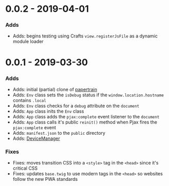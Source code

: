 # 0.0.2 - 2019-04-01

### Adds

- Adds: begins testing using Crafts `view.registerJsFile` as a dynamic module loader

# 0.0.1 - 2019-03-30

### Adds

- Adds: initial (partial) clone of [papertrain](https://github.com/Pageworks/papertrain)
- Adds: `Env` class sets the `isDebug` status if the `window.location.hostname` contains `.local`
- Adds: `Env` class checks for a `debug` attribute on the `document`
- Adds: `App` class inits the `Env` class
- Adds: `App` class adds the `pjax:complete` event listener to the `document`
- Adds: `App` class calls it's public `reinit()` method when Pjax fires the `pjax:complete` event
- Adds: `manifest.json` to the `public` directory
- Adds: [DeviceManager](https://github.com/codewithkyle/device-manager)

### Fixes

- Fixes: moves transition CSS into a `<style>` tag in the `<head>` since it's critical CSS
- Fixes: updates `base.twig` to use modern tags in the `<head>` so websites follow the new PWA standards
